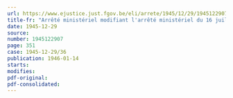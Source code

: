 ```yaml
---
url: https://www.ejustice.just.fgov.be/eli/arrete/1945/12/29/1945122907/justel
title-fr: "Arrêté ministériel modifiant l'arrêté ministériel du 16 juillet 1945 augmentant le tarif des frais de visite à percevoir par les organismes agréés pour le contrôle technique aux véhicules automobiles"
date: 1945-12-29
source:
number: 1945122907
page: 351
case: 1945-12-29/36
publication: 1946-01-14
starts:
modifies:
pdf-original:
pdf-consolidated:
---
```


